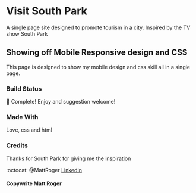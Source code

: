 # Visit South Park
A single page site designed to promote tourism in a city. Inspired by the TV show South Park

## Showing off Mobile Responsive design and CSS
This page is designed to show my mobile design and css skill all in a single page. 

### Build Status
:checkered_flag: Complete! Enjoy and suggestion welcome!

### Made With
Love, css and html

### Credits
Thanks for South Park for giving me the inspiration

:octocat: @MattRoger
[LinkedIn](www.linkedin.com/in/matt-roger)

#### Copywrite Matt Roger
